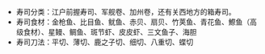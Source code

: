 - 寿司分类：江户前握寿司、军舰卷、加州卷，还有关西地方的箱寿司。
- 寿司食材：金枪鱼、比目鱼、鱿鱼、赤贝、扇贝、竹荚鱼、青花鱼、鰶鱼（高级食材）、星鳗、鲷鱼、斑节虾、皮皮虾、三文鱼子、海胆
- 寿司刀法：平切、薄切、鹿之子切、细切、八重切、蝶切
